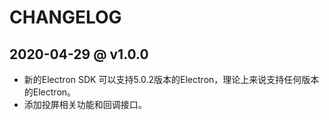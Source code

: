 # CHANGELOG

## 2020-04-29 @ v1.0.0

* 新的Electron SDK 可以支持5.0.2版本的Electron，理论上来说支持任何版本的Electron。
* 添加投屏相关功能和回调接口。

